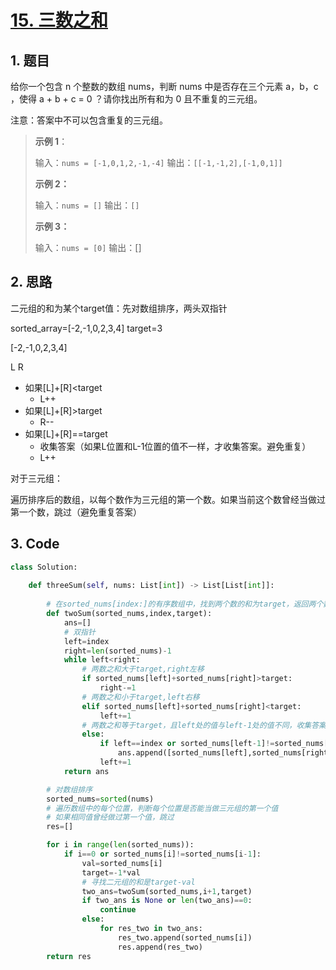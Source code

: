 # [15. 三数之和](https://leetcode-cn.com/problems/3sum/) 

## 1. 题目

给你一个包含 n 个整数的数组 nums，判断 nums 中是否存在三个元素 a，b，c ，使得 a + b + c = 0 ？请你找出所有和为 0 且不重复的三元组。

注意：答案中不可以包含重复的三元组。

> **示例 1**：
>
> 输入：`nums = [-1,0,1,2,-1,-4]`
> 输出：`[[-1,-1,2],[-1,0,1]]`
>
> **示例 2：**
>
> 输入：`nums = []`
> 输出：`[]`
>
> **示例 3：**
>
> 输入：`nums = [0]`
> 输出：[]

## 2. 思路

二元组的和为某个target值：先对数组排序，两头双指针

sorted_array=[-2,-1,0,2,3,4]  target=3

[-2,-1,0,2,3,4]

 L				 R

- 如果[L]+[R]<target
  - L++
- 如果[L]+[R]>target
  - R--
- 如果[L]+[R]==target
  - 收集答案（如果L位置和L-1位置的值不一样，才收集答案。避免重复）
  - L++



对于三元组：

遍历排序后的数组，以每个数作为三元组的第一个数。如果当前这个数曾经当做过第一个数，跳过（避免重复答案）



## 3. Code

```python
class Solution:
    
    def threeSum(self, nums: List[int]) -> List[List[int]]:
        
        # 在sorted_nums[index:]的有序数组中，找到两个数的和为target，返回两个数的值
        def twoSum(sorted_nums,index,target):
            ans=[]
            # 双指针
            left=index
            right=len(sorted_nums)-1
            while left<right:
                # 两数之和大于target,right左移
                if sorted_nums[left]+sorted_nums[right]>target:
                    right-=1
                # 两数之和小于target,left右移
                elif sorted_nums[left]+sorted_nums[right]<target:
                    left+=1
                # 两数之和等于target，且left处的值与left-1处的值不同，收集答案。
                else:
                    if left==index or sorted_nums[left-1]!=sorted_nums[left]:
                        ans.append([sorted_nums[left],sorted_nums[right]])
                    left+=1
            return ans

        # 对数组排序
        sorted_nums=sorted(nums)
        # 遍历数组中的每个位置，判断每个位置是否能当做三元组的第一个值
        # 如果相同值曾经做过第一个值，跳过
        res=[]

        for i in range(len(sorted_nums)):
            if i==0 or sorted_nums[i]!=sorted_nums[i-1]:
                val=sorted_nums[i]
                target=-1*val
                # 寻找二元组的和是target-val
                two_ans=twoSum(sorted_nums,i+1,target)
                if two_ans is None or len(two_ans)==0:
                    continue
                else:
                    for res_two in two_ans:
                        res_two.append(sorted_nums[i])
                        res.append(res_two)
        return res
```

